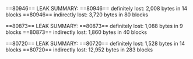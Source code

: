 ==80946== LEAK SUMMARY:
==80946== definitely lost: 2,008 bytes in 14 blocks
==80946== indirectly lost: 3,720 bytes in 80 blocks

==80873== LEAK SUMMARY:
==80873== definitely lost: 1,088 bytes in 9 blocks
==80873== indirectly lost: 1,860 bytes in 40 blocks

==80720== LEAK SUMMARY:
==80720== definitely lost: 1,528 bytes in 14 blocks
==80720== indirectly lost: 12,952 bytes in 283 blocks
